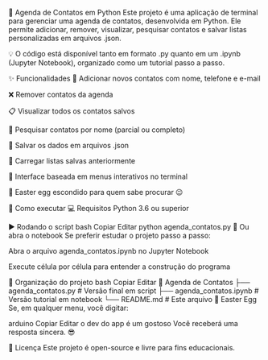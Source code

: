📒 Agenda de Contatos em Python
Este projeto é uma aplicação de terminal para gerenciar uma agenda de contatos, desenvolvida em Python. Ele permite adicionar, remover, visualizar, pesquisar contatos e salvar listas personalizadas em arquivos .json.

💡 O código está disponível tanto em formato .py quanto em um .ipynb (Jupyter Notebook), organizado como um tutorial passo a passo.

✨ Funcionalidades
📇 Adicionar novos contatos com nome, telefone e e-mail

❌ Remover contatos da agenda

📋 Visualizar todos os contatos salvos

🔎 Pesquisar contatos por nome (parcial ou completo)

💾 Salvar os dados em arquivos .json

📂 Carregar listas salvas anteriormente

🧠 Interface baseada em menus interativos no terminal

🥚 Easter egg escondido para quem sabe procurar 😉

🚀 Como executar
💻 Requisitos
Python 3.6 ou superior

▶️ Rodando o script
bash
Copiar
Editar
python agenda_contatos.py
📓 Ou abra o notebook
Se preferir estudar o projeto passo a passo:

Abra o arquivo agenda_contatos.ipynb no Jupyter Notebook

Execute célula por célula para entender a construção do programa

📁 Organização do projeto
bash
Copiar
Editar
📁 Agenda de Contatos
├── agenda_contatos.py         # Versão final em script
├── agenda_contatos.ipynb      # Versão tutorial em notebook
└── README.md                  # Este arquivo
🧪 Easter Egg
Se, em qualquer menu, você digitar:

arduino
Copiar
Editar
o dev do app é um gostoso
Você receberá uma resposta sincera. 😎

📜 Licença
Este projeto é open-source e livre para fins educacionais.

